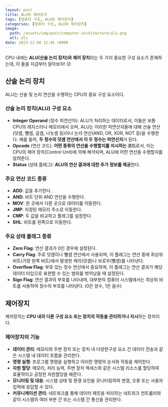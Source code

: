 ```yaml
---
layout: post
title: ALU와 제어장치
tags: [컴퓨터 구조, ALU와 제어장치]
categories: [컴퓨터 구조, ALU와 제어장치]
image:
  path: /assets/img/post/computer-architecture/alu.png
  alt: alu
date: 2023-12-08 12:45 +0900
---
```


CPU 내에는 **ALU(산술 논리 장치)와 제어 장치**라는 두 가지 중요한 구성 요소가 존재하는데, 이 둘을 지금부터 알아보자! 😉

## 산술 논리 장치

ALU는 산술 및 논리 연산을 수행하는 CPU의 중요 구성 요소이다.

### 산술 논리 장치(ALU) 구성 요소

- **Integer Operand** (정수 피연산자): ALU가 처리하는 데이터로서, 이들은 보통 CPU의 레지스터나 메모리에서 오며, ALU는 이러한 피연산자들에 대해 산술 연산(덧셈, 뺄셈, 곱셈, 나눗셈 등)이나 논리 연산(AND, OR, XOR, NOT 등)을 수행한다. 예를 들어, **두 정수의 덧셈 연산에서 이 두 정수는 피연산자**가 된다.
- **Opcode** (연산 코드): **어떤 종류의 연산을 수행할지를 지시하는 코드**로서, 이는 CPU의 제어 장치(Control Unit)에 의해 해석되며, ALU에 어떤 연산을 수행할지를 알려준다.
- **Status** (상태 플래그): **ALU의 연산 결과에 대한 추가 정보를 제공**한다.

### 주요 연산 코드 종류

- **ADD**: 값을 추가한다.
- **AND**: 비트 단위 AND 연산을 수행한다.
- **MOV**: 한 곳에서 다른 곳으로 데이터를 이동한다.
- **JMP**: 지정된 메모리 주소로 이동한다.
- **CMP**: 두 값을 비교하고 플래그를 설정한다.
- **SHL**: 비트를 왼쪽으로 이동한다.

### 주요 상태 플래그 종류

- **Zero Flag**: 연산 결과가 0인 경우에 설정된다.
- **Carry Flag**: 주로 덧셈이나 뺄셈 연산에서 사용되며, 이 플래그는 연산 중에 최상위 비트(가장 왼쪽 비트)에서 발생한 캐리(덧셈)나 보로우(뺄셈)를 나타낸다.
- **Overflow Flag**: 부호 있는 정수 연산에서 중요하며, 이 플래그는 연산 결과가 해당 데이터 타입으로 표현할 수 있는 범위를 벗어났을 때 설정된다.
- **Sign Flag**: 연산 결과의 부호를 나타내며, 대부분의 컴퓨터 시스템에서는 최상위 비트를 사용하여 정수의 부호를 나타낸다. (0은 양수, 1은 음수)

## 제어장치

제어장치는 **CPU 내의 다른 구성 요소 또는 장치의 작동을 관리하거나 지시**하는 장치이다.

### 제어장치의 기능

- **데이터 관리**: 메모리와 주변 장치 또는 장치 내 다양한 ​​구성 요소 간 데이터 전송과 같은 시스템 내 데이터 흐름을 관리한다.
- **명령 실행**: 프로그램 명령을 실행하고 이러한 명령의 순서와 작동을 제어한다.
- **자원 할당**: 메모리, 처리 능력, 주변 장치 액세스와 같은 시스템 리소스를 할당하여 효율적이고 공정한 자원할당을 해준다.
- **모니터링 및 대응**: 시스템 상태 및 환경 요인을 모니터링하여 변경, 오류 또는 사용자 입력에 응답할 수 있다.
- **커뮤니케이션 관리**: 네트워크를 통해 데이터 패킷을 처리하는 네트워크 컨트롤러와 같이 시스템의 여러 부분 간 또는 시스템 간 통신을 관리한다.
